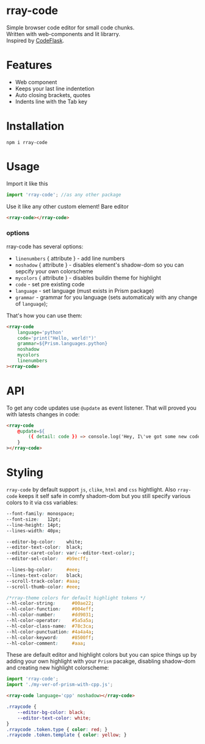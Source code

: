 # rray-code
Simple browser code editor for small code chunks.  
Written with web-components and lit librarry.  
Inspired by [CodeFlask](https://github.com/kazzkiq/CodeFlask).  

# Features
+ Web component
+ Keeps your last line indentetion
+ Auto closing brackets, quotes
+ Indents line with the Tab key

# Installation
```
npm i rray-code
```

# Usage
Import it like this
```js
import 'rray-code'; //as any other package
```
Use it like any other custom element! Bare editor
```html
<rray-code></rray-code>
```

### options
rray-code has several options:
+ `linenumbers` { attribute } - add line numbers
+ `noshadow` { attribute } - disables element's shadow-dom so you can sepcify your own colorscheme
+ `mycolors` { attribute } - disables buildin theme for highlight
+ `code` - set pre existing code
+ `language` - set language (must exists in Prism package)
+ `grammar` - grammar for you language (sets automaticaly with any change of `language`);
 
That's how you can use them:
```html
<rray-code
    language='python'
    code='print("Hello, world!")'
    grammar=${Prism.languages.python}
    noshadow
    mycolors
    linenumbers
><rray-code>
```

# API
To get any code updates use `@update` as event listener. That will proved you with latests changes in code:
```html
<rray-code
    @update=${
        ({ detail: code }) => console.log('Hey, I\'ve got some new code:', code)
    }
></rray-code>
```

# Styling
`rray-code` by default support `js`, `clike`, `html` and `css` hightlight.
Also `rray-code` keeps it self safe in comfy shadom-dom but you still
specify various colors to it via css variables:
```css
--font-family: monospace;
--font-size:   12pt;
--line-height: 14pt;
--lines-width: 40px;

--editor-bg-color:    white;
--editor-text-color:  black;
--editor-caret-color: var(--editor-text-color);
--editor-sel-color:   #b9ecff;

--lines-bg-color:     #eee;
--lines-text-color:   black;
--scroll-track-color: #aaa;
--scroll-thumb-color: #eee;

/*rray-theme colors for default highlight tokens */
--hl-color-string:      #00ae22;
--hl-color-function:    #004eff;
--hl-color-number:      #dd9031;
--hl-color-operator:    #5a5a5a;
--hl-color-class-name:  #78c3ca;
--hl-color-punctuation: #4a4a4a;
--hl-color-keyword:     #8500ff;
--hl-color-comment:     #aaa;
```

These are default editor and highlight colors but you can spice things up 
by adding your own highlight with your `Prism` pacakge, disabling shadow-dom and
creating new highlight colorscheme:
```js
import 'rray-code';
import './my-ver-of-prism-with-cpp.js';
```
```html
<rray-code language='cpp' noshadow></rray-code>
```
```css
.rraycode {
    --editor-bg-color: black;
    --editor-text-color: white;
}
.rraycode .token.type { color: red; }
.rraycode .token.template { color: yellow; }
```
